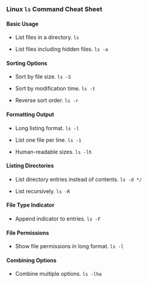 ### Linux `ls` Command Cheat Sheet

#### Basic Usage

- List files in a directory.
`ls`

- List files including hidden files.
`ls -a`

#### Sorting Options

- Sort by file size.
`ls -S`

- Sort by modification time.
`ls -t`

- Reverse sort order.
`ls -r`

#### Formatting Output

- Long listing format.
`ls -l`

- List one file per line.
`ls -1`

- Human-readable sizes.
`ls -lh`

#### Listing Directories

- List directory entries instead of contents.
`ls -d */`

- List recursively.
`ls -R`

#### File Type Indicator

- Append indicator to entries.
`ls -F`

#### File Permissions

- Show file permissions in long format.
`ls -l`

#### Combining Options

- Combine multiple options.
`ls -lha`
